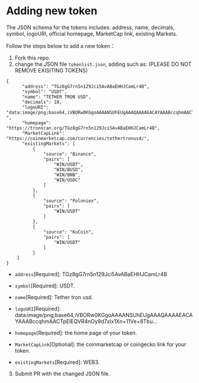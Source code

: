 # Adding new token
The JSON schema for the tokens includes: address, name, decimals, symbol, logoURI, official homepage, MarketCap link, existing Markets.

Follow the steps below to add a new token：
1) Fork this repo.
2) change the JSON file `tokenlist.json`, adding such as: (PLEASE DO NOT REMOVE EXISITING TOKENS)
```
{
      "address": "TGz8gG7rn5n129Jci5AvABaEHHJCamLr4B",
      "symbol": "USDT",
      "name": "TETHER TRON USD",
      "decimals": 18,
      "logoURI": "data:image/png;base64,iVBORw0KGgoAAAANSUhEUgAAAQAAAAEACAYAAABccqhmAACTpElEQVR4nOy9d7xlx1Xn+11Ve+8Tbu...
",
      "homepage": "https://tronscan.org/TGz8gG7rn5n129Jci5AvABaEHHJCamLr4B",
      "MarketCapLink": "https://coinmarketcap.com/currencies/tethertronusd/",
      "existingMarkets": [
          {
              "source": "Binance",
              "pairs": [
                  "WIN/USDT",
                  "WIN/BUSD",
                  "WIN/BNB",
                  "WIN/USDC"
              ]
          },
          {
              "source": "Poloniex",
              "pairs": [
                  "WIN/USDT"
              ]
          },
          {
              "source": "KuCoin",
              "pairs": [
                  "WIN/USDT"
              ]
          }
    ]
}
```
* `address`[Required]: TGz8gG7rn5n129Jci5AvABaEHHJCamLr4B
* `symbol`[Required]: USDT.
* `name`[Required]: Tether tron usd.
* `logoURI`[Required]: data:image/png;base64,iVBORw0KGgoAAAANSUhEUgAAAQAAAAEACAYAAABccqhmAACTpElEQVR4nOy9d7xlx1Xn+11Ve+8Tbu...

* `homepage`[Required]: the home page of your token.
* `MarketCapLink`[Optional]: the coinmarketcap or coingecko link for your token.
* `existingMarkets`[Required]: WEB3.
3) Submit PR with the changed JSON file.


